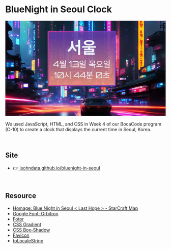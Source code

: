 # BlueNight in Seoul Clock
[![screen shot](./src/images/readme.webp)](https://jsohndata.github.io/bluenight-in-seoul)

We used JavaScript, HTML, and CSS in Week 4 of our BocaCode program (C-10) to create a clock that displays the current time in Seoul, Korea.

<br>

## Site
* 👉 [jsohndata.github.io/bluenight-in-seoul](https://jsohndata.github.io/bluenight-in-seoul)

<br>

## Resource
* [Homage: Blue Night in Seoul < Last Hope > - StarCraft Map](https://scmscx.com/map/G8V4Rh2D)
* [Google Font: Orbitron](https://fonts.google.com/specimen/Orbitron?preview.text=10:11&preview.text_type=custom)
* [Fotor](https://www.fotor.com/)
* [CSS Gradient](https://cssgradient.io/)
* [CSS Box-Shadow](https://html-css-js.com/css/generator/box-shadow/)
* [Favicon](https://favicon.io/favicon-converter/)
* [toLocaleString](https://www.w3schools.com/jsref/jsref_tolocalestring.asp)

